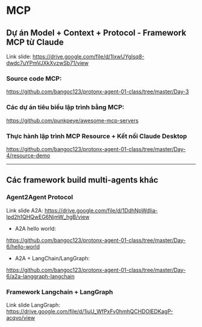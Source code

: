 # MCP
## Dự án Model + Context + Protocol - Framework MCP từ Claude

Link slide: https://drive.google.com/file/d/1lxwUYgIsq8-dwdc7uYPmVJXkXvzwSb71/view

### Source code MCP:

https://github.com/bangoc123/protonx-agent-01-class/tree/master/Day-3

### Các dự án tiêu biểu lập trình bằng MCP:

https://github.com/punkpeye/awesome-mcp-servers

### Thực hành lập trình MCP Resource + Kết nối Claude Desktop

https://github.com/bangoc123/protonx-agent-01-class/tree/master/Day-4/resource-demo

---
## Các framework build multi-agents khác
### Agent2Agent Protocol

Link slide A2A: https://drive.google.com/file/d/1DdhNpWdIia-lpd2h1QHQwEG6NjmW_hgB/view

- A2A hello world:

https://github.com/bangoc123/protonx-agent-01-class/tree/master/Day-6/hello-world

- A2A + LangChain/LangGraph:

https://github.com/bangoc123/protonx-agent-01-class/tree/master/Day-6/a2a-langgraph-langchain

### Framework Langchain + LangGraph

Link slide LangGraph: https://drive.google.com/file/d/1iuU_WfPxFv0hmhQCHDOlEDKagP-acqvo/view

